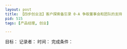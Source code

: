 ```yaml
---
layout: post
title: 【四步创业法】客户探索备忘录 0-A 争取董事会和团队的支持
pid: 515
tags: [产品经理, 创业]

---
```


目标：
记录者：
时间：
完成条件：


